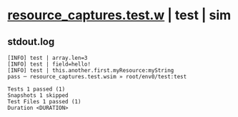 # [resource_captures.test.w](../../../../../tests/valid/resource_captures.test.w) | test | sim

## stdout.log
```log
[INFO] test | array.len=3
[INFO] test | field=hello!
[INFO] test | this.another.first.myResource:myString
pass ─ resource_captures.test.wsim » root/env0/test:test

Tests 1 passed (1)
Snapshots 1 skipped
Test Files 1 passed (1)
Duration <DURATION>
```


